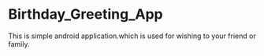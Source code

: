 # Birthday_Greeting_App
This is simple android application.which is used for wishing to your friend or family.
